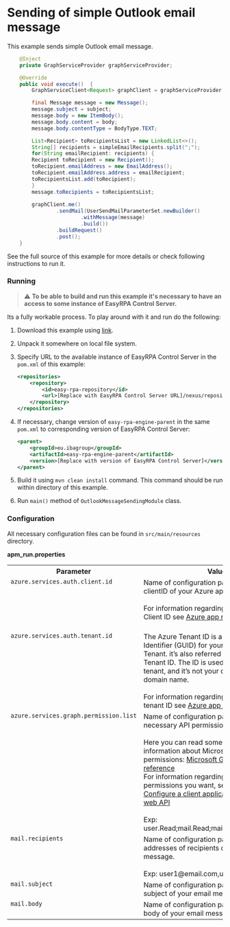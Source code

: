 # Sending of simple Outlook email message

This example sends simple Outlook email message.

```Java
    @Inject
    private GraphServiceProvider graphServiceProvider;

    @Override
    public void execute()  {
        GraphServiceClient<Request> graphClient = graphServiceProvider.getGraphServiceClient();

        final Message message = new Message();
        message.subject = subject;
        message.body = new ItemBody();
        message.body.content = body;
        message.body.contentType = BodyType.TEXT;

        List<Recipient> toRecipientsList = new LinkedList<>();
        String[] recipients = simpleEmailRecipients.split(";");
        for(String emailRecipient: recipients) {
        Recipient toRecipient = new Recipient();
        toRecipient.emailAddress = new EmailAddress();
        toRecipient.emailAddress.address = emailRecipient;
        toRecipientsList.add(toRecipient);
        }
        message.toRecipients = toRecipientsList;
        
        graphClient.me()
                .sendMail(UserSendMailParameterSet.newBuilder()
                        .withMessage(message)
                        .build())
                .buildRequest()
                .post();
    }
 ```

See the full source of this example for more details or check following instructions to run it.

### Running

> :warning: **To be able to build and run this example it's necessary to have an access
>to some instance of EasyRPA Control Server.**

Its a fully workable process. To play around with it and run do the following:
1. Download this example using [link][down_git_link].
2. Unpack it somewhere on local file system.
3. Specify URL to the available instance of EasyRPA Control Server in the `pom.xml` of this example:
    ```xml
    <repositories>
        <repository>
            <id>easy-rpa-repository</id>
            <url>[Replace with EasyRPA Control Server URL]/nexus/repository/easyrpa/</url>
        </repository>
    </repositories>
    ```
4. If necessary, change version of `easy-rpa-engine-parent` in the same `pom.xml` to corresponding version of
   EasyRPA Control Server:
    ```xml
    <parent>
        <groupId>eu.ibagroup</groupId>
        <artifactId>easy-rpa-engine-parent</artifactId>
        <version>[Replace with version of EasyRPA Control Server]</version>
    </parent>
    ```

5. Build it using `mvn clean install` command. This command should be run within directory of this example.
6. Run `main()` method of `OutlookMessageSendingModule` class.

[down_git_link]: https://downgit.github.io/#/home?url=https://github.com/easy-rpa/openframework/tree/main/examples/azure-services/outlook-message-sending
### Configuration

All necessary configuration files can be found in `src/main/resources` directory.

**apm_run.properties**

<table>
    <tr><th>Parameter</th><th>Value</th></tr>
    <tr><td valign="top"><code>azure.services.auth.client.id</code></td><td>
      Name of configuration parameter with clientID of your Azure app registration.<br>
      <br>
      For information regarding how to find your Client ID see 
      <a href="https://docs.microsoft.com/en-us/graph/tutorials/java?tabs=aad&tutorial-step=1">Azure app registration</a><br>
      <br>
    </td></tr>  
    <tr><td valign="top"><code>azure.services.auth.tenant.id</code></td><td>
       The Azure Tenant ID is a Global Unique Identifier (GUID) for your Microsoft 365 Tenant.
        it’s also referred to as the Office 365 Tenant ID.
      The ID is used to identify your tenant, and it’s not your organization name or domain name.<br>
        <br>
        For information regarding how to find your tenant ID see 
        <a href="https://docs.microsoft.com/en-us/graph/tutorials/java?tabs=aad&tutorial-step=1">Azure app registration</a>
        section<br>        
    </td></tr>    
    <tr><td valign="top"><code>azure.services.graph.permission.list</code></td><td>
        Name of configuration parameter with list of necessary API permissions for your app.<br>  
        <br>
        Here you can read some additional information about Microsoft graph permissions:
        <a href="https://docs.microsoft.com/en-us/graph/permissions-reference">Microsoft Graph permissions reference</a>
        <br>
        For information regarding how to set specific permissions you want, see
        <a href="https://docs.microsoft.com/en-us/azure/active-directory/develop/quickstart-configure-app-access-web-apis">Quickstart: Configure a client application to access a web API</a><br>
        <br>
        Exp: user.Read;mail.Read;mail.Send;mail.readwrite 
    </td></tr>
   <tr><td valign="top"><code>mail.recipients</code></td><td>
        Name of configuration parameter with email addresses of recipients of this email message.<br>  
        <br>
        Exp: user1@email.com,user2@email.com
    </td></tr>
      <tr><td valign="top"><code>mail.subject</code></td><td>
        Name of configuration parameter with subject of your email message.
      <br>
    </td></tr>
     <tr><td valign="top"><code>mail.body</code></td><td>
        Name of configuration parameter with text body of your email message.
      <br>  
     </td></tr>
</table> 